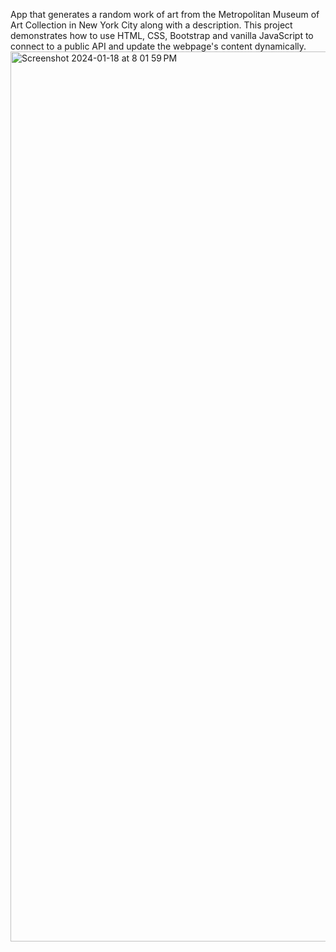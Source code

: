 App that generates a random work of art from the Metropolitan Museum of Art Collection in New York City along with a description. This project demonstrates how to use HTML, CSS, Bootstrap and vanilla JavaScript to connect to a public API and update the webpage's content dynamically.
<img width="1424" alt="Screenshot 2024-01-18 at 8 01 59 PM" src="https://github.com/xavinanegron/TheMetMixer/assets/146385936/67fddcc1-131a-4e97-a680-8e5c71c29e52">
